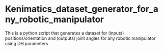 # Kenimatics_dataset_generator_for_any_robotic_manipulator
  This is a python script that generates a dataset for (inputs) positions/orientation and (outputs) joint angles for any robotic manipulator using DH parameters
